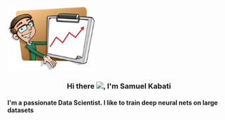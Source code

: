 
<a href="#"><img width="39%" height="auto" src="profile.png" height="70px"/></a>
<h3 align="center"> Hi there <img src = "https://raw.githubusercontent.com/MartinHeinz/MartinHeinz/master/wave.gif" width="30px">, I'm Samuel Kabati</> 
<!--<a href="" ><br>Portfolio</a><br></h3>-->
<h4>I'm a passionate Data Scientist. I like to train deep neural nets on large datasets</h4>
